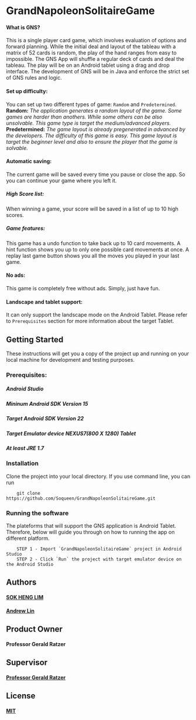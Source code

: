 # GrandNapoleonSolitaireGame

#### What is GNS?
This is a single player card game, which involves evaluation of options and forward planning. While the initial deal and layout of the tableau with a matrix of 52 cards is random, the play of the hand ranges from easy to impossible. The GNS App will shuffle a regular deck of cards and deal the tableau. The play will be on an Android tablet using a drag and drop interface. The development of GNS will be in Java and enforce the strict set of GNS rules and logic.

#### Set up difficulty:
You can set up two different types of game: `Ramdom` and `Predetermined`.  
	**Random:** 
*The application generates a random layout of the game. Some games are harder than anothers. While some others can be also unsolvable. This game type is target the medium/advanced players.*
	**Predetermined:** 
*The game layout is already pregenerated in advanced by the developers. The difficulty of this game is easy. This game layout is target the beginner level and also to ensure the player that the game is solvable.*

#### Automatic saving:
The current game will be saved every time you pause or close the app. So you can continue your game where you left it.

##### High Score list:
When winning a game, your score will be saved in a list of up to 10 high scores.

##### Game features:
This game has a undo function to take back up to 10 card movements. A hint function shows you up to only one possible card movements at once.
A replay last game button shows you all the moves you played in your last game. 

#### No ads:
This game is completely free without ads. Simply, just have fun.

#### Landscape and tablet support: 
It can only support the landscape mode on the Android Tablet. Please refer to `Prerequisites` section for more information about the target Tablet.

## Getting Started
These instructions will get you a copy of the project up and running on your local machine for development and testing purposes. 


### Prerequisites:

##### Android Studio
##### Mininum Android SDK Version 15
##### Target Android SDK Version 22
##### Target Emulator device NEXUS7(800 X 1280) Tablet
##### At least JRE 1.7 


### Installation 
Clone the project into your local directory. If you use command line, you can run 
```
	git clone https://github.com/Soqueen/GrandNapoleonSolitaireGame.git
```

### Running the software 
The plateforms that will support the GNS application is Android Tablet. Therefore, below will guide you through on how to running the app on different platform.
```
	STEP 1 - Import `GrandNapoleonSolitaireGame` project in Android Studio
	STEP 2 - Click `Run` the project with target emulator device on the Android Studio
```

## Authors

#### [SOK HENG LIM](https://github.com/Soqueen)
#### [Andrew Lin](https://github.com/andrewlin94)

## Product Owner
#### Professor Gerald Ratzer

## Supervisor
#### [Professor Gerald Ratzer](https://github.com/jvybihal)

## License 
#### [MIT](https://github.com/Soqueen/GrandNapoleonSolitaireGame/blob/dev/LICENSE)

